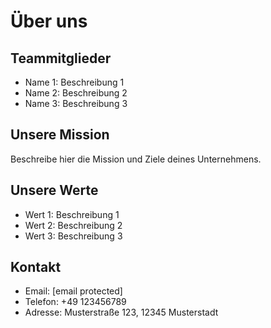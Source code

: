 # Über uns

## Teammitglieder

- Name 1: Beschreibung 1
- Name 2: Beschreibung 2
- Name 3: Beschreibung 3

## Unsere Mission

Beschreibe hier die Mission und Ziele deines Unternehmens.

## Unsere Werte

- Wert 1: Beschreibung 1
- Wert 2: Beschreibung 2
- Wert 3: Beschreibung 3

## Kontakt

- Email: [email protected]
- Telefon: +49 123456789
- Adresse: Musterstraße 123, 12345 Musterstadt